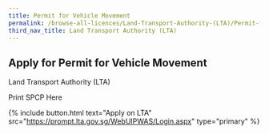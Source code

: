 ```yaml
---
title: Permit for Vehicle Movement
permalink: /browse-all-licences/Land-Transport-Authority-(LTA)/Permit-for-Vehicle-Movement
third_nav_title: Land Transport Authority (LTA)
---
```


## Apply for Permit for Vehicle Movement

Land Transport Authority (LTA)

Print SPCP Here

{% include button.html text="Apply on LTA" src="https://prompt.lta.gov.sg/WebUIPWAS/Login.aspx" type="primary" %}
